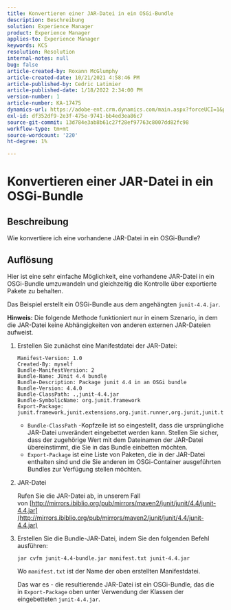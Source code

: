 ```yaml
---
title: Konvertieren einer JAR-Datei in ein OSGi-Bundle
description: Beschreibung
solution: Experience Manager
product: Experience Manager
applies-to: Experience Manager
keywords: KCS
resolution: Resolution
internal-notes: null
bug: false
article-created-by: Roxann McGlumphy
article-created-date: 10/21/2021 4:58:46 PM
article-published-by: Cedric Latimier
article-published-date: 1/18/2022 2:34:00 PM
version-number: 1
article-number: KA-17475
dynamics-url: https://adobe-ent.crm.dynamics.com/main.aspx?forceUCI=1&pagetype=entityrecord&etn=knowledgearticle&id=94505726-9032-ec11-b6e5-000d3a5ba97a
exl-id: df352df9-2e3f-475e-9741-bb4ed3ea86c7
source-git-commit: 13d784e3ab8b61c27f28ef97763c8007dd82fc98
workflow-type: tm+mt
source-wordcount: '220'
ht-degree: 1%

---
```


# Konvertieren einer JAR-Datei in ein OSGi-Bundle

## Beschreibung

Wie konvertiere ich eine vorhandene JAR-Datei in ein OSGi-Bundle?

## Auflösung

Hier ist eine sehr einfache Möglichkeit, eine vorhandene JAR-Datei in ein OSGi-Bundle umzuwandeln und gleichzeitig die Kontrolle über exportierte Pakete zu behalten.

Das Beispiel erstellt ein OSGi-Bundle aus dem angehängten `junit-4.4.jar`.

**Hinweis:** Die folgende Methode funktioniert nur in einem Szenario, in dem die JAR-Datei keine Abhängigkeiten von anderen externen JAR-Dateien aufweist.

1. Erstellen Sie zunächst eine Manifestdatei der JAR-Datei:

   ```
   Manifest-Version: 1.0
   Created-By: myself
   Bundle-ManifestVersion: 2
   Bundle-Name: JUnit 4.4 bundle
   Bundle-Description: Package junit 4.4 in an OSGi bundle
   Bundle-Version: 4.4.0
   Bundle-ClassPath: .,junit-4.4.jar
   Bundle-SymbolicName: org.junit.framework
   Export-Package: junit.framework,junit.extensions,org.junit.runner,org.junit,junit.textui
   ```

   - `Bundle-ClassPath` -Kopfzeile ist so eingestellt, dass die ursprüngliche JAR-Datei unverändert eingebettet werden kann. Stellen Sie sicher, dass der zugehörige Wert mit dem Dateinamen der JAR-Datei übereinstimmt, die Sie in das Bundle einbetten möchten.
   - `Export-Package` ist eine Liste von Paketen, die in der JAR-Datei enthalten sind und die Sie anderen im OSGi-Container ausgeführten Bundles zur Verfügung stellen möchten.

1. JAR-Datei

   Rufen Sie die JAR-Datei ab, in unserem Fall von [http://mirrors.ibiblio.org/pub/mirrors/maven2/junit/junit/4.4/junit-4.4.jar](http://mirrors.ibiblio.org/pub/mirrors/maven2/junit/junit/4.4/junit-4.4.jar)

1. Erstellen Sie die Bundle-JAR-Datei, indem Sie den folgenden Befehl ausführen:

   ```
   jar cvfm junit-4.4-bundle.jar manifest.txt junit-4.4.jar
   ```

   Wo `manifest.txt` ist der Name der oben erstellten Manifestdatei.

   Das war es - die resultierende JAR-Datei ist ein OSGi-Bundle, das die in `Export-Package` oben unter Verwendung der Klassen der eingebetteten `junit-4.4.jar`.
